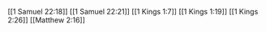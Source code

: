 [[1 Samuel 22:18]]
[[1 Samuel 22:21]]
[[1 Kings 1:7]]
[[1 Kings 1:19]]
[[1 Kings 2:26]]
[[Matthew 2:16]]
